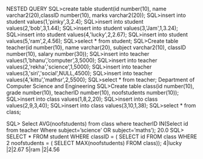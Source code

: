 NESTED QUERY 
SQL>create table student(id number(10), name varchar2(20),classID number(10), marks 
varchar2(20)); 
SQL>insert into student values(1,'pinky',3,2.4); 
SQL>insert into student values(2,'bob',3,1.44); 
SQL>insert into student values(3,'Jam',1,3.24); 
SQL>insert into student values(4,'lucky',2,2.67); 
SQL>insert into student values(5,'ram',2,4.56); 
SQL>select * from student; 
SQL>Create table teacher(id number(10), name varchar(20), subject varchar2(10), classID 
number(10), salary number(30)); 
SQL>insert into teacher values(1,’bhanu’,’computer’,3,5000); 
SQL>insert into teacher values(2,'rekha','science',1,5000); 
SQL>insert into teacher values(3,'siri','social',NULL,4500); 
SQL>insert into teacher values(4,'kittu','mathsr',2,5500); 
SQL>select * from teacher; 
Department of Computer Science and Engineering
SQL>Create table class(id number(10), grade number(10), teacherID number(10), 
noofstudents number(10)); 
SQL>insert into class values(1,8,2,20); 
SQL>insert into class values(2,9,3,40); 
SQL>insert into class values(3,10,1,38); 
SQL>select * from class; 
 
SQL> Select AVG(noofstudents) from class where teacherID IN(Select id from teacher 
Where subject=’science’ OR subject=’maths’); 
20.0 
SQL> SELECT * FROM student WHERE classID = (  SELECT id   FROM class   WHERE
2 noofstudents = (      SELECT MAX(noofstudents)      FROM class)); 
4|lucky |2|2.67 
5|ram   |2|4.56
